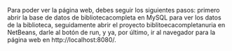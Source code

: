 Para poder ver la página web, debes seguir los siguientes pasos: primero abrir la base de datos de bibliotecacompleta en MySQL para ver los datos de la biblioteca, seguidamente abrir el proyecto biblitoecacompletanuria en NetBeans, darle al botón de run, y ya, por último, ir al navegador para la página web en http://localhost:8080/.
